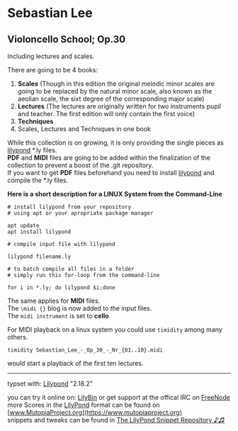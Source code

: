 # Sebastian Lee
## Violoncello School; Op.30

Including lectures and scales.

There are going to be 4 books:

1. **Scales** (Though in this edition the original melodic minor scales are going to be replaced by the natural minor scale, also known as the aeolian scale, the sixt degree of the corresponding major scale)
2. **Lectures** (The lectures are originally written for two instruments pupil and teacher. The first edition will only contain the first voice)
3. **Techniques**
3. Scales, Lectures and Techniques in one book

While this collection is on growing, it is only providing the single pieces as [lilypond](http://lilypond.org) *.ly files.  
**PDF** and **MIDI** files are going to be added within the finalization of the collection to prevent a boost of the .git repository.  
If you want to get **PDF** files beforehand you need to install [lilypond](http://lilypond.org) and compile the *.ly files.

**Here is a short description for a LINUX System from the Command-Line**

```
# install lilypond from your repository
# using apt or your apropriate package manager

apt update
apt install lilypond

# compile input file with lilypond

lilypond filename.ly 

# to batch compile all files in a folder
# simply run this for-loop from the command-line

for i in *.ly; do lilypond $i;done
```

The same applies for **MIDI** files.  
The `\midi {}` blog is now added to the input files.  
The `midi instrument` is set to **cello**

For MIDI playback on a linux system you could use `timidity` among many others.

`timidity Sebastian_Lee_-_Op_30_-_Nr_{01..10}.midi`  

would start a playback of the first ten lectures.

_________________________________________________________________________________

typset with: [Lilypond](http://lilypond.org) "2.18.2"  

you can try it online on: [LilyBin](http://lilybin.com)
or get support at the offical IRC on [FreeNode](http://webchat.freenode.net/?channels=lilypond)
more Scores in the [LilyPond](http://lilypond.org) format can be found on [www.MutopiaProject.org](https://www.mutopiaproject.org)  
snippets and tweaks can be found in [The LilyPond Snippet Repository ♪♫](http://lsr.di.unimi.it/LSR/Search) 


